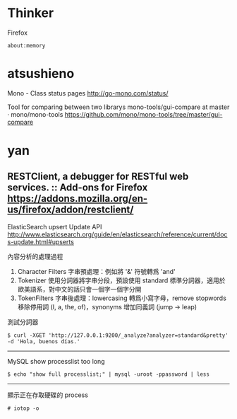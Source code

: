 # Thinker

Firefox

    about:memory


# atsushieno

Mono - Class status pages
<http://go-mono.com/status/>  

Tool for comparing between two librarys
mono-tools/gui-compare at master · mono/mono-tools
<https://github.com/mono/mono-tools/tree/master/gui-compare>  

# yan

RESTClient, a debugger for RESTful web services. :: Add-ons for Firefox
<https://addons.mozilla.org/en-us/firefox/addon/restclient/>  
--------
ElasticSearch
upsert
Update API <http://www.elasticsearch.org/guide/en/elasticsearch/reference/current/docs-update.html#upserts>  

內容分析的處理過程
1. Character Filters
字串預處理：例如將 '&' 符號轉爲 'and'
2. Tokenizer 
使用分詞器將字串分段，預設使用 standard 標準分詞器，適用於歐美語系，對中文的話只會一個字一個字分開
3. TokenFilters
字串後處理：lowercasing 轉爲小寫字母，remove stopwords 移除停用詞 (I, a, the, of)，synonyms 增加同義詞 (jump -> leap)

測試分詞器


    $ curl -XGET 'http://127.0.0.1:9200/_analyze?analyzer=standard&pretty' -d 'Hola, buenos días.'


--------
MySQL show processlist too long


    $ echo "show full processlist;" | mysql -uroot -ppassword | less


--------

顯示正在存取硬碟的 process


    # iotop -o
